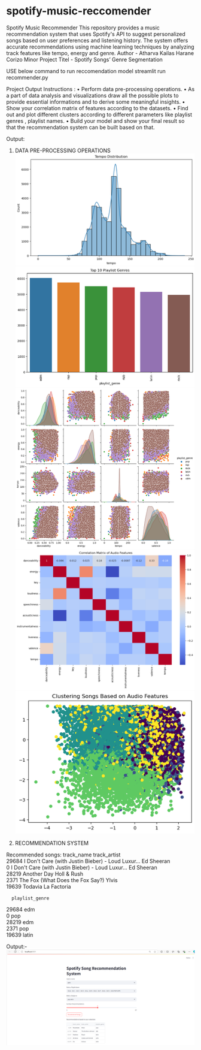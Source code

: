 # spotify-music-reccomender

Spotify Music Recommender This repository provides a music recommendation system that uses Spotify's API to suggest personalized songs based on user preferences and listening history. The system offers accurate recommendations using machine learning techniques by analyzing track features like tempo, energy and genre.
Author - Atharva Kailas Harane 
Corizo Minor Project 
Titel - Spotify Songs’ Genre Segmentation

USE below command to run reccomendation model 
streamlit run recommender.py

Project Output Instructions :
•	Perform data pre-processing operations.
•	As a part of data analysis and visualizations draw all the possible plots to provide essential informations and to derive some meaningful     insights.
•	Show your correlation matrix of features according to the datasets.
•	Find out and plot different clusters according to different parameters like playlist genres , playlist names.
•	Build your model and show your final result so that the recommendation system can be built  based on that.

Output:
1) DATA PRE-PROCESSING OPERATIONS
![alt text](image.png)
![alt text](image-1.png)
![alt text](image-2.png)
![alt text](image-3.png)
![alt text](image-4.png)


2) RECOMMENDATION SYSTEM

Recommended songs:
                                              track_name track_artist  \
29684  I Don't Care (with Justin Bieber) - Loud Luxur...   Ed Sheeran   
0      I Don't Care (with Justin Bieber) - Loud Luxur...   Ed Sheeran   
28219                                        Another Day  Holl & Rush   
2371                    The Fox (What Does the Fox Say?)        Ylvis   
19639                                            Todavia  La Factoria   

      playlist_genre  
29684            edm  
0                pop  
28219            edm  
2371             pop  
19639          latin  

Output:-
![alt text](image-5.png)
